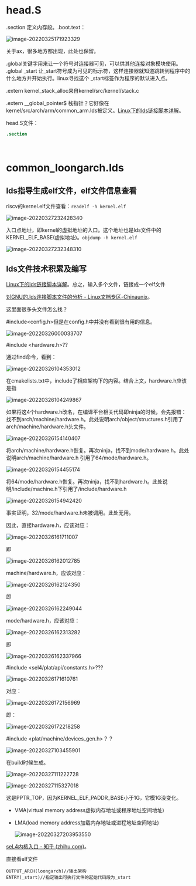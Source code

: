 

# head.S

.section 定义内存段。.boot.text：

![image-20220325171923329](images/3.25-TODO-seL4%E6%96%B0%E5%A2%9E%E4%BB%A3%E7%A0%81.assets/image-20220325171923329.png)

关于ax，很多地方都出现，此处也保留。

.global关键字用来让一个符号对连接器可见，可以供其他连接对象模块使用。
.global _start 让_start符号成为可见的标示符，这样连接器就知道跳转到程序中的什么地方并开始执行。linux寻找这个 _start标签作为程序的默认进入点。

.extern kernel_stack_alloc来自kernel/src/kernel/stack.c

.extern __global_pointer$ 栈指针？它好像在kernel/src/arch/arm/common_arm.lds被定义。[Linux下的lds链接脚本详解](https://www.cnblogs.com/li-hao/p/4107964.html)。

head.S文件：

```head.S
.section 




```

# common_loongarch.lds



## lds指导生成elf文件，elf文件信息查看

riscv的kernel.elf文件查看：`readelf -h kernel.elf`

![image-20220327232428340](images/3.25-TODO-seL4%E6%96%B0%E5%A2%9E%E4%BB%A3%E7%A0%81.assets/image-20220327232428340.png)

入口点地址，即kernel的虚拟地址的入口。这个地址也是lds文件中的KERNEL_ELF_BASE(虚拟地址)。`objdump -h kernel.elf`

![image-20220327232348310](images/3.25-TODO-seL4%E6%96%B0%E5%A2%9E%E4%BB%A3%E7%A0%81.assets/image-20220327232348310.png)













## lds文件技术积累及编写

[Linux下的lds链接脚本详解](https://www.cnblogs.com/li-hao/p/4107964.html)。总之，输入多个文件，链接成一个elf文件

[对GNU的.lds连接脚本文件的分析 - Linux文档专区-Chinaunix](http://bbs.chinaunix.net/forum.php?mod=viewthread&tid=1963790&highlight=lds%2B%BD%C5%B1%BE)。

这里面很多头文件怎么找？

#include<config.h>但是在config.h中并没有看到很有用的信息。

![image-20220326000033707](images/3.25-TODO-seL4%E6%96%B0%E5%A2%9E%E4%BB%A3%E7%A0%81.assets/image-20220326000033707.png)

#include <hardware.h>??

通过find命令，看到：

![image-20220326104353012](images/3.25-TODO-seL4%E6%96%B0%E5%A2%9E%E4%BB%A3%E7%A0%81.assets/image-20220326104353012.png)

在cmakelists.txt中，include了相应架构下的内容。结合上文，hardware.h应该是指

![image-20220326104249867](images/3.25-TODO-seL4%E6%96%B0%E5%A2%9E%E4%BB%A3%E7%A0%81.assets/image-20220326104249867.png)

如果将这4个hardware.h改名，在编译平台相关代码即ninja的时候，会先报错：找不到arch/machine/hardware.h。此处说明arch/object/structures.h引用了arch/machine/hardware.h头文件。

![image-20220326154140407](images/3.25-TODO-seL4%E6%96%B0%E5%A2%9E%E4%BB%A3%E7%A0%81.assets/image-20220326154140407.png)

将arch/machine/hardware.h恢复。再次ninja，找不到mode/hardware.h。此处说明arch/machine/hardware.h 引用了64/mode/hardware.h。

![image-20220326154455174](images/3.25-TODO-seL4%E6%96%B0%E5%A2%9E%E4%BB%A3%E7%A0%81.assets/image-20220326154455174.png)

将64/mode/hardware.h恢复。再次ninja，找不到hardware.h。此处说明/include/machine.h下引用了/include/hardware.h

![image-20220326154942420](images/3.25-TODO-seL4%E6%96%B0%E5%A2%9E%E4%BB%A3%E7%A0%81.assets/image-20220326154942420.png)

事实证明，32/mode/hardware.h未被调用。此处无用。

因此，直接hardware.h，应该对应：

![image-20220326161711007](images/3.25-TODO-seL4%E6%96%B0%E5%A2%9E%E4%BB%A3%E7%A0%81.assets/image-20220326161711007.png)

即

![image-20220326162012785](images/3.25-TODO-seL4%E6%96%B0%E5%A2%9E%E4%BB%A3%E7%A0%81.assets/image-20220326162012785.png)

machine/hardware.h，应该对应：

![image-20220326162124350](images/3.25-TODO-seL4%E6%96%B0%E5%A2%9E%E4%BB%A3%E7%A0%81.assets/image-20220326162124350.png)

即

![image-20220326162249044](images/3.25-TODO-seL4%E6%96%B0%E5%A2%9E%E4%BB%A3%E7%A0%81.assets/image-20220326162249044.png)

mode/hardware.h，应该对应：

![image-20220326162313282](images/3.25-TODO-seL4%E6%96%B0%E5%A2%9E%E4%BB%A3%E7%A0%81.assets/image-20220326162313282.png)

即

![image-20220326162337966](images/3.25-TODO-seL4%E6%96%B0%E5%A2%9E%E4%BB%A3%E7%A0%81.assets/image-20220326162337966.png)

#include <sel4/plat/api/constants.h>???

![image-20220326171610761](images/3.25-TODO-seL4%E6%96%B0%E5%A2%9E%E4%BB%A3%E7%A0%81.assets/image-20220326171610761.png)

对应：

![image-20220326172156969](images/3.25-TODO-seL4%E6%96%B0%E5%A2%9E%E4%BB%A3%E7%A0%81.assets/image-20220326172156969.png)

即：

![image-20220326172218258](images/3.25-TODO-seL4%E6%96%B0%E5%A2%9E%E4%BB%A3%E7%A0%81.assets/image-20220326172218258.png)

#include  <plat/machine/devices_gen.h>？？

![image-20220327103455901](images/3.25-TODO-seL4%E6%96%B0%E5%A2%9E%E4%BB%A3%E7%A0%81.assets/image-20220327103455901.png)

在build时候生成。

![image-20220327111222728](images/3.25-TODO-seL4%E6%96%B0%E5%A2%9E%E4%BB%A3%E7%A0%81.assets/image-20220327111222728.png)

![image-20220327115327018](images/3.25-TODO-seL4%E6%96%B0%E5%A2%9E%E4%BB%A3%E7%A0%81.assets/image-20220327115327018.png)

这是PPTR_TOP，因为KERNEL_ELF_PADDR_BASE小于1G，它模1G没变化。



* VMA(virtual memory address虚拟内存地址或程序地址空间地址)

* LMA(load memory address加载内存地址或进程地址空间地址)

  ![image-20220327203953550](images/3.25-TODO-seL4%E6%96%B0%E5%A2%9E%E4%BB%A3%E7%A0%81.assets/image-20220327203953550.png)



[seL4内核入口 - 知乎 (zhihu.com)](https://zhuanlan.zhihu.com/p/466424606)。

直接看elf文件

```
OUTPUT_ARCH(loongarch)//输出架构
ENTRY(_start)//指定输出可执行文件的起始代码段为_start


```













